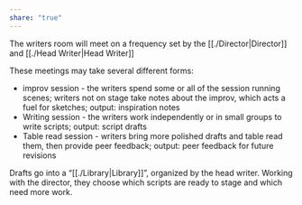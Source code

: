 ```yaml
---
share: "true"
---
```


The writers room will meet on a frequency set by the [[./Director|Director]] and [[./Head Writer|Head Writer]] 

These meetings may take several different forms:

* improv session - the writers spend some or all of the session running scenes; writers not on stage take notes about the improv, which acts a fuel for sketches; output: inspiration notes
* Writing session - the writers work independently or in small groups to write scripts; output: script drafts
* Table read session - writers bring more polished drafts and table read them, then provide peer feedback; output: peer feedback for future revisions

Drafts go into a “[[./Library|Library]]”, organized by the head writer. Working with the director, they choose which scripts are ready to stage and which need more work. 
